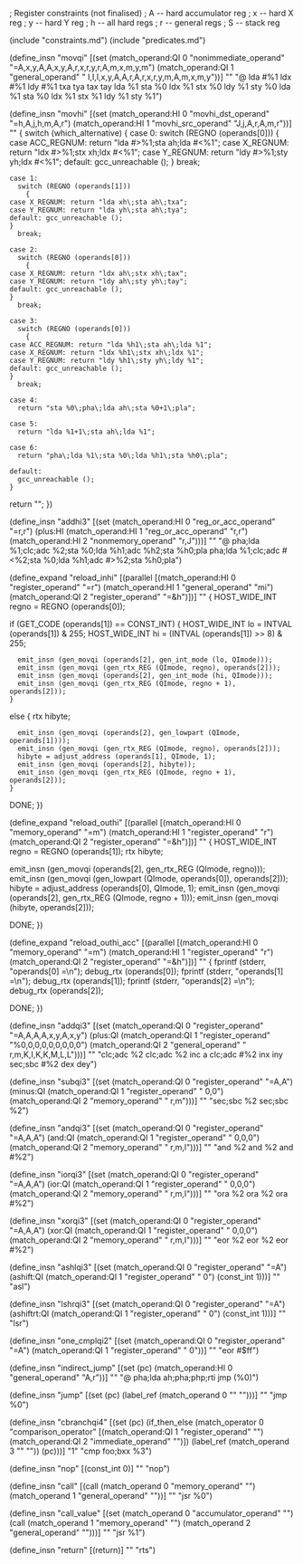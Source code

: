 ; Register constraints (not finalised)
; A -- hard accumulator reg
; x -- hard X reg
; y -- hard Y reg
; h -- all hard regs
; r -- general regs
; S -- stack reg

(include "constraints.md")
(include "predicates.md")

(define_insn "movqi"
  [(set (match_operand:QI 0 "nonimmediate_operand"
	  "=A,x,y,A,A,x,y,A,r,x,r,y,r,A,m,x,m,y,m")
	(match_operand:QI 1 "general_operand"
	  " I,I,I,x,y,A,A,r,A,r,x,r,y,m,A,m,x,m,y"))]
  ""
  "@
  lda #%1
  ldx #%1
  ldy #%1
  txa
  tya
  tax
  tay
  lda %1
  sta %0
  ldx %1
  stx %0
  ldy %1
  sty %0
  lda %1
  sta %0
  ldx %1
  stx %1
  ldy %1
  sty %1")

(define_insn "movhi"
  [(set (match_operand:HI 0 "movhi_dst_operand"	"=h,A,j,h,m,A,r")
	(match_operand:HI 1 "movhi_src_operand"	 "J,j,A,r,A,m,r"))]
  ""
{
  switch (which_alternative)
    {
    case 0:
      switch (REGNO (operands[0]))
        {
	case ACC_REGNUM: return "lda #>%1\;sta ah\;lda #<%1";
	case X_REGNUM: return "ldx #>%1\;stx xh\;ldx #<%1";
	case Y_REGNUM: return "ldy #>%1\;sty yh\;ldx #<%1";
	default: gcc_unreachable ();
	}
      break;
    
    case 1:
      switch (REGNO (operands[1]))
        {
	case X_REGNUM: return "lda xh\;sta ah\;txa";
	case Y_REGNUM: return "lda yh\;sta ah\;tya";
	default: gcc_unreachable ();
	}
      break;
    
    case 2:
      switch (REGNO (operands[0]))
        {
	case X_REGNUM: return "ldx ah\;stx xh\;tax";
	case Y_REGNUM: return "ldy ah\;sty yh\;tay";
	default: gcc_unreachable ();
	}
      break;
    
    case 3:
      switch (REGNO (operands[0]))
        {
	case ACC_REGNUM: return "lda %h1\;sta ah\;lda %1";
	case X_REGNUM: return "ldx %h1\;stx xh\;ldx %1";
	case Y_REGNUM: return "ldy %h1\;sty yh\;ldy %1";
	default: gcc_unreachable ();
	}
      break;
    
    case 4:
      return "sta %0\;pha\;lda ah\;sta %0+1\;pla";
    
    case 5:
      return "lda %1+1\;sta ah\;lda %1";
    
    case 6:
      return "pha\;lda %1\;sta %0\;lda %h1\;sta %h0\;pla";
    
    default:
      gcc_unreachable ();
    }
  
  return "";
})

(define_insn "addhi3"
  [(set (match_operand:HI 0 "reg_or_acc_operand"	 "=r,r")
	(plus:HI (match_operand:HI 1 "reg_or_acc_operand" "r,r")
		 (match_operand:HI 2 "nonmemory_operand"  "r,J")))]
  ""
  "@
  pha\;lda %1\;clc\;adc %2\;sta %0\;lda %h1\;adc %h2\;sta %h0\;pla
  pha\;lda %1\;clc\;adc #<%2\;sta %0\;lda %h1\;adc #>%2\;sta %h0\;pla")

(define_expand "reload_inhi"
  [(parallel [(match_operand:HI 0 "register_operand" "=r")
	      (match_operand:HI 1 "general_operand" "mi")
	      (match_operand:QI 2 "register_operand" "=&h")])]
  ""
{
  HOST_WIDE_INT regno = REGNO (operands[0]);

  if (GET_CODE (operands[1]) == CONST_INT)
    {
      HOST_WIDE_INT lo = INTVAL (operands[1]) & 255;
      HOST_WIDE_INT hi = (INTVAL (operands[1]) >> 8) & 255;
      
      emit_insn (gen_movqi (operands[2], gen_int_mode (lo, QImode)));
      emit_insn (gen_movqi (gen_rtx_REG (QImode, regno), operands[2]));
      emit_insn (gen_movqi (operands[2], gen_int_mode (hi, QImode)));
      emit_insn (gen_movqi (gen_rtx_REG (QImode, regno + 1), operands[2]));
    }
  else
    {
      rtx hibyte;
      
      emit_insn (gen_movqi (operands[2], gen_lowpart (QImode, operands[1])));
      emit_insn (gen_movqi (gen_rtx_REG (QImode, regno), operands[2]));
      hibyte = adjust_address (operands[1], QImode, 1);
      emit_insn (gen_movqi (operands[2], hibyte));
      emit_insn (gen_movqi (gen_rtx_REG (QImode, regno + 1), operands[2]));
    }

  DONE;
})

(define_expand "reload_outhi"
  [(parallel [(match_operand:HI 0 "memory_operand" "=m")
	      (match_operand:HI 1 "register_operand" "r")
	      (match_operand:QI 2 "register_operand" "=&h")])]
  ""
{
  HOST_WIDE_INT regno = REGNO (operands[1]);
  rtx hibyte;

  emit_insn (gen_movqi (operands[2], gen_rtx_REG (QImode, regno)));
  emit_insn (gen_movqi (gen_lowpart (QImode, operands[0]), operands[2]));
  hibyte = adjust_address (operands[0], QImode, 1);
  emit_insn (gen_movqi (operands[2], gen_rtx_REG (QImode, regno + 1)));
  emit_insn (gen_movqi (hibyte, operands[2]));

  DONE;
})

(define_expand "reload_outhi_acc"
  [(parallel [(match_operand:HI 0 "memory_operand" "=m")
	      (match_operand:HI 1 "register_operand" "r")
	      (match_operand:QI 2 "register_operand" "=&h")])]
  ""
{
  fprintf (stderr, "operands[0] =\n");
  debug_rtx (operands[0]);
  fprintf (stderr, "operands[1] =\n");
  debug_rtx (operands[1]);
  fprintf (stderr, "operands[2] =\n");
  debug_rtx (operands[2]);

  DONE;
})

(define_insn "addqi3"
  [(set (match_operand:QI 0 "register_operand"		"=A,A,A,A,x,y,A,x,y")
	(plus:QI (match_operand:QI 1 "register_operand"	"%0,0,0,0,0,0,0,0,0")
		 (match_operand:QI 2 "general_operand"	" r,m,K,I,K,K,M,L,L")))]
  ""
  "clc\;adc %2
   clc\;adc %2
   inc a
   clc\;adc #%2
   inx
   iny
   sec\;sbc #%2
   dex
   dey")

(define_insn "subqi3"
  [(set (match_operand:QI 0 "register_operand"		 "=A,A")
	(minus:QI (match_operand:QI 1 "register_operand" " 0,0")
		  (match_operand:QI 2 "memory_operand"	 " r,m")))]
  ""
  "sec\;sbc %2
   sec\;sbc %2")

(define_insn "andqi3"
  [(set (match_operand:QI 0 "register_operand"		"=A,A,A")
	(and:QI (match_operand:QI 1 "register_operand"	" 0,0,0")
		(match_operand:QI 2 "memory_operand"	" r,m,I")))]
  ""
  "and %2
   and %2
   and #%2")

(define_insn "iorqi3"
  [(set (match_operand:QI 0 "register_operand"		"=A,A,A")
	(ior:QI (match_operand:QI 1 "register_operand"	" 0,0,0")
		(match_operand:QI 2 "memory_operand"	" r,m,I")))]
  ""
  "ora %2
   ora %2
   ora #%2")

(define_insn "xorqi3"
  [(set (match_operand:QI 0 "register_operand"		"=A,A,A")
	(xor:QI (match_operand:QI 1 "register_operand"	" 0,0,0")
		(match_operand:QI 2 "memory_operand"	" r,m,I")))]
  ""
  "eor %2
   eor %2
   eor #%2")

(define_insn "ashlqi3"
  [(set (match_operand:QI 0 "register_operand"		  "=A")
	(ashift:QI (match_operand:QI 1 "register_operand" " 0")
		   (const_int 1)))]
  ""
  "asl")

(define_insn "lshrqi3"
  [(set (match_operand:QI 0 "register_operand"		    "=A")
	(ashiftrt:QI (match_operand:QI 1 "register_operand" " 0")
		     (const_int 1)))]
  ""
  "lsr")

(define_insn "one_cmplqi2"
  [(set (match_operand:QI 0 "register_operand"		  "=A")
	(match_operand:QI 1 "register_operand"		  " 0"))]
  ""
  "eor #$ff")

(define_insn "indirect_jump"
  [(set (pc)
	(match_operand:HI 0 "general_operand" "A,r"))]
  ""
  "@
  pha\;lda ah\;pha\;php\;rti
  jmp (%0)")

(define_insn "jump"
  [(set (pc)
	(label_ref (match_operand 0 "" "")))]
  ""
  "jmp %0")

(define_insn "cbranchqi4"
  [(set (pc) (if_then_else
	       (match_operator 0 "comparison_operator"
		 [(match_operand:QI 1 "register_operand"	"")
		  (match_operand:QI 2 "immediate_operand"	"")])
	       (label_ref (match_operand 3 "" ""))
	       (pc)))]
  "1"
  "cmp foo\;bxx %3")

(define_insn "nop"
  [(const_int 0)]
  ""
  "nop")

(define_insn "call"
  [(call (match_operand 0 "memory_operand" "")
  	 (match_operand 1 "general_operand" ""))]
  ""
  "jsr %0")

(define_insn "call_value"
  [(set (match_operand 0 "accumulator_operand" "")
        (call (match_operand 1 "memory_operand" "")
  	      (match_operand 2 "general_operand" "")))]
  ""
  "jsr %1")

(define_insn "return"
  [(return)]
  ""
  "rts")
